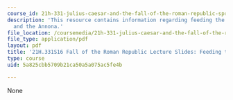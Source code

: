 ```yaml
---
course_id: 21h-331-julius-caesar-and-the-fall-of-the-roman-republic-spring-2016
description: 'This resource contains information regarding feeding the city: Rome
  and the Annona.'
file_location: /coursemedia/21h-331-julius-caesar-and-the-fall-of-the-roman-republic-spring-2016/5a825cbb5709b21ca50a5a075ac5fe4b_MIT21H_331S16_Feeding.pdf
file_type: application/pdf
layout: pdf
title: '21H.331S16 Fall of the Roman Republic Lecture Slides: Feeding the City'
type: course
uid: 5a825cbb5709b21ca50a5a075ac5fe4b

---
```

None